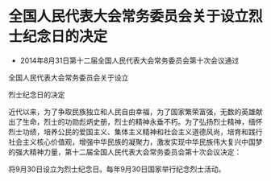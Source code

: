 # 全国人民代表大会常务委员会关于设立烈士纪念日的决定

- 2014年8月31日第十二届全国人民代表大会常务委员会第十次会议通过

<!-- INFO END -->

全国人民代表大会常务委员会关于设立

烈士纪念日的决定

近代以来，为了争取民族独立和人民自由幸福，为了国家繁荣富强，无数的英雄献出了生命，烈士的功勋彪炳史册，烈士的精神永垂不朽。为了弘扬烈士精神，缅怀烈士功绩，培养公民的爱国主义、集体主义精神和社会主义道德风尚，培育和践行社会主义核心价值观，增强中华民族的凝聚力，激发实现中华民族伟大复兴中国梦的强大精神力量，第十二届全国人民代表大会常务委员会第十次会议决定：

将9月30日设立为烈士纪念日。每年9月30日国家举行纪念烈士活动。
